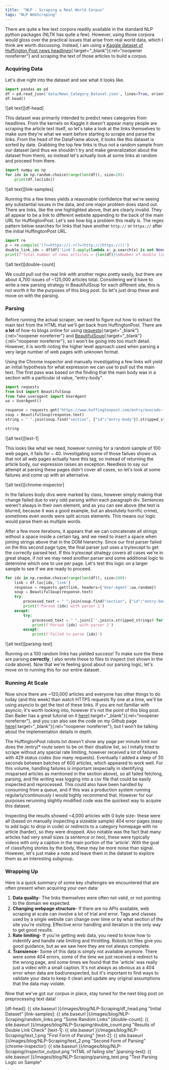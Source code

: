 ```yaml
---
title:  "NLP - Scraping a Real World Corpus"
tags: "NLP WebScraping"
---
```

There are quite a few text corpora readily available in the standard NLP python packages (NLTK has quite a few).  However, using those corpora would gloss over the practical issues that arise from real world data, which I think are worth discussing.  Instead, I am using a [Kaggle dataset of Huffington Post news headlines][dataset-link]{:target="_blank"}{:rel="noopener noreferrer"} and scraping the text of those articles to build a corpus.  

### Acquiring Data
Let's dive right into the dataset and see what it looks like.

``` python
import pandas as pd
df = pd.read_json('data/News_Category_Dataset.json', lines=True, orient='records')
df.head()
```
![alt text][df-head]

This dataset was primarily intended to predict news categories from headlines.  From the kernels on Kaggle it doesn't appear many people are scraping the article text itself, so let's take a look at the links themselves to make sure they're what we want before starting to scrape and parse the links.  From the head of the DataFrame above, it looks like this dataset is sorted by date.  Grabbing the top few links is thus not a random sample from our dataset (and thus we shouldn't try and make generalization about the dataset from them), so instead let's actually look at some links at random and proceed from there.

``` python
import numpy as np
for idx in np.random.choice(range(len(df)), size=20):
    print(df.loc[idx])
```
![alt text][link-samples]

Running this a few times yields a reasonable confidence that we're seeing any substantial issues in the data, and one major problem does stand out.  There are links, like the one highlighted above, that are clearly invalid.  They all appear to be a link to different website appending to the back of the main URL for HuffingtonPost.  Let's see how big a problem this really is.  The regex pattern below searches for links that have another `http://` or `https://` after the initial HuffingtonPost URL.

``` python
import re
p = re.compile('(?<=https://).+(?=(http://|https://))')
double_link_idx = df[df['link'].apply(lambda x: p.search(x) is not None)].index
print(f"Total number of news articles = {len(df)}\nNumber of double links = {len(double_link_idx)}\n")
```
![alt text][double-count]

We could pull out the real link with another regex pretty easily, but there are about 4,700 issues of ~125,000 articles total.  Considering we'd have to write a new parsing strategy in BeautifulSoup for each different site, this is not worth it for the purposes of this blog post.  So let's just drop these and move on with the parsing.

### Parsing

Before running the actual scraper, we need to figure out how to extract the main text from the HTML that we'll get back from HuffingtonPost.  There are **a lot** of how-to blogs online for using [requests][requests-link]{:target="_blank"}{:rel="noopener noreferrer"} and [BeautifulSoup][bs4-link]{:target="_blank"}{:rel="noopener noreferrer"}, so I won't be going into too much detail.  However, it is worth noting the higher level approach used when parsing a very large number of web pages with unknown format.  

Using the Chrome inspector and manually investigating a few links will yield an initial hypothesis for what expression we can use to pull out the main text.  The first pass was based on the finding that the main body was in a section with a particular id value, "entry-body".

``` python
import requests
from bs4 import BeautifulSoup
from fake_useragent import UserAgent
ua = UserAgent()

response = requests.get('https://www.huffingtonpost.com/entry/avocado-feel-full-overweight-lunch_us_5b9dc55de4b03a1dcc8cae44', headers={'User-Agent':ua.random})
soup = BeautifulSoup(response.text)
string = " ".join(soup.find("section", {"id":"entry-body"}).stripped_strings)

string
```

![alt text][text-1]

This looks like what we need, however running for a random sample of 100 web pages, it fails for ~ 40.  Investigating some of those failues shows us that not all web pages actually have this tag, so instead of returning the article body, our expression raises an exception.  Needless to say our attempt at parsing these pages didn't cover all cases, so let's look at some failures and come up with an alternative.  

![alt text][chrome-inspector]

In the failures body divs were marked by class, however simply making that change failed due to very odd parsing within each paragraph div.  Sentences weren't always in their own element, and as you can see above (the text is blurred, because it was a good example, but an absolutely horrific crime), sometimes even words were split across elements.  This means our logic would parse them as multiple words.  

After a few more iterations, it appears that we can concatenate all strings without a space inside a certain tag, and we need to insert a space when joining strings above that in the DOM hierarchy.  Since our first parser failed on the this second page type, the final parser just uses a try/except to get the correctly parsed text.  If this try/except strategy covers all cases we're in great shape, if not we may need another parser and some additional logic to determine which one to use per page.  Let's test this logic on a larger sample to see if we are ready to proceed.

``` python
for idx in np.random.choice(range(len(df)), size=100):
    link = df.loc[idx,'link']
    response = requests.get(link, headers={'User-Agent':ua.random})
    soup = BeautifulSoup(response.text)
    try:
        processed_text = " ".join(soup.find("section", {"id":"entry-body"}).stripped_strings)
        print(f'Parsed {idx} with parser 1')
    except:
        try:
            processed_text = " ".join([''.join(x.stripped_strings) for x in soup.find_all("div", {"class":"content-list-component"}) ])
            print(f'Parsed {idx} with parser 2')
        except:
            print(f'Failed to parse {idx}')
```

![alt text][parsing-test]

Running on a 100 random links has yielded success!  To make sure the these are parsing __correctly__, I also wrote these to files to inspect (not shown in the code above).  Now that we're feeling good about our parsing logic, let's move on to running this for our entire dataset.

### Running At Scale

Now since there are ~120,000 articles and everyone has other things to do today (and this week) than watch HTTPS requests fly one at a time, we'll be using asyncio to get the text of these links.  If you are not familiar with asyncio, it's worth looking into, however it's not the point of this blog post.  Dan Bader has a great tutorial on it [here][real-python-link]{:target="_blank"}{:rel="noopener noreferrer"}, and you can also see the code on my Github page [here][github-link]{:target="_blank"}{:rel="noopener noreferrer"}, but I won't be talking about the implementation details in depth. 

The HuffingtonPost robots.txt doesn't show any page per minute limit nor does the /entry/* route seem to be on their disallow list, so I initally tried to scrape without any special rate limiting, however received a lot of failures with 429 status codes (too many requests).  Eventually I added a sleep of 30 seconds between batches of 600 articles, which appeared to work well.  For this volume, handling failures is important (especially in identifying misparsed articles as mentioned in the section above), so all failed fetching, parsing, and file writing was logging into a csv file that could be easily inspected and reprocessed.  This could also have been handled by consuming from a queue, and if this was a production system running regularly/continuously I would highly recommend that.  However for our purposes rerunning slightly modified code was the quickest way to acquire this dataset.

Inspecting the results showed ~4,000 articles with 0 byte size- these were all (based on manually inspecting a sizeable sample) 404 error pages (easy to add logic to drop in code) or redirects to a category homepage with no article (harder), so they were dropped.  Also notable was the fact that many articles had very small sizes (a sentence or two), these were typically videos with only a caption in the main portion of the 'article'.  With the goal of classifying stories by the body, these may be more noise than signal.  However, let's just make a note and leave them in the dataset to explore them as an interesting subgroup.

### Wrapping Up

Here is a quick summary of some key challenges we encountered that are often present when acquiring your own data:
1. **Data quality**- The links themselves were often not valid, or not pointing to the domain we expected.
2. **Changing webpage structure**- If there are no APIs available, web scraping at scale can involve a lot of trial and error.  Tags and classes used by a single website can change over time or by what section of the site you're visiting.  Effective error handling and iteration is the only way to get good results.
3. **Rate limiting**- If you're getting web data, you need to know how to indentify and handle rate limiting and throttling.  Robots.txt files give you good guidance, but as we saw here they are not always complete.
4. **Transience**- Some of this data is simply not available anymore.  There were some 404 errors, some of the time we just received a redirect to the wrong page, and some times we found that the 'article' was really just a video with a small caption.  It's not always as obvious as a 404 error when data are bad/unexpected, but it's important to find ways to validate your data to keep it clean and update any original assumptions that the data may violate.

Now that we've got our corpus in place, stay tuned for the next blog post on preprocessing text data!

[jekyll]:      http://jekyllrb.com
[jekyll-gh]:   https://github.com/jekyll/jekyll
[jekyll-help]: https://github.com/jekyll/jekyll-help
[dataset-link]: https://www.kaggle.com/rmisra/news-category-dataset
[real-python-link]: https://realpython.com/async-io-python/
[bs4-link]: https://www.crummy.com/software/BeautifulSoup/bs4/doc/
[requests-link]: https://requests.readthedocs.io/en/master/
[github-link]: https://github.com/Alan-Penkar/NLP-NewsCategorization/blob/master/get_articles.py
[df-head]: {{ site.baseurl }}/images/blog/NLP-Scraping/df_head.png "Initial Dataset"
[link-samples]: {{ site.baseurl }}/images/blog/NLP-Scraping/random_links.png "Some Random Links"
[double-count]: {{ site.baseurl }}/images/blog/NLP-Scraping/double_count.png "Results of Double Link Check"
[text-1]: {{ site.baseurl }}/images/blog/NLP-Scraping/text_1.png "First Form of Parsing"
[text-2]: {{ site.baseurl }}/images/blog/NLP-Scraping/text_2.png "Second Form of Parsing"
[chrome-inspector]: {{ site.baseurl }}/images/blog/NLP-Scraping/inspector_output.png "HTML of failing site"
[parsing-test]: {{ site.baseurl }}/images/blog/NLP-Scraping/parsing_test.png "Test Parsing Logic on Sample"
